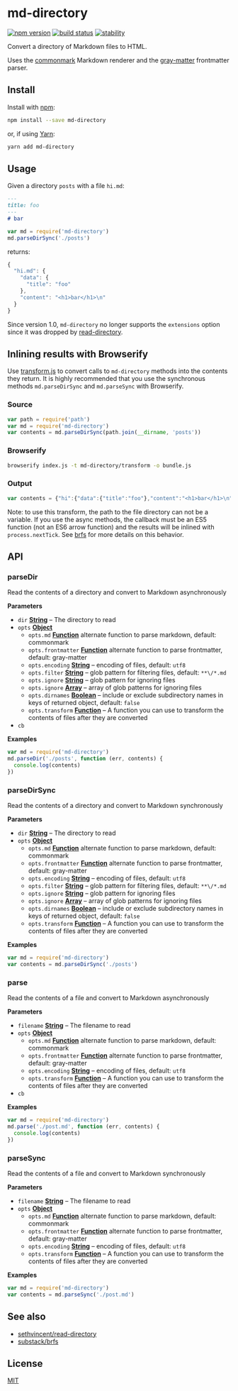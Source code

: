# md-directory

[![npm version](https://img.shields.io/npm/v/md-directory.svg?style=flat-square)](https://npmjs.org/package/md-directory) [![build status](https://img.shields.io/travis/s3ththompson/md-directory/master.svg?style=flat-square)](https://travis-ci.org/s3ththompson/md-directory) [![stability](https://img.shields.io/badge/stability-experimental-orange.svg?style=flat-square)](https://nodejs.org/api/documentation.html#documentation_stability_index)

Convert a directory of Markdown files to HTML.

Uses the [commonmark](https://github.com/jgm/commonmark.js) Markdown renderer and the [gray-matter](https://github.com/jonschlinkert/gray-matter) frontmatter parser.

## Install

Install with [npm](https://github.com/npm/npm):

```sh
npm install --save md-directory
```

or, if using [Yarn](https://github.com/yarnpkg/yarn):

```sh
yarn add md-directory
```

## Usage

Given a directory `posts` with a file `hi.md`:

```md
---
title: foo
---
# bar
```

```javascript
var md = require('md-directory')
md.parseDirSync('./posts')
```

returns:

```js
{
  "hi.md": {
    "data": {
      "title": "foo"
    },
    "content": "<h1>bar</h1>\n"
  }
}
```

Since version 1.0, `md-directory` no longer supports the `extensions` option since it was dropped by [read-directory](https://github.com/sethvincent/read-directory).

## Inlining results with Browserify

Use [transform.js](transform.js) to convert calls to `md-directory` methods into the contents they return. It is highly recommended that you use the synchronous methods `md.parseDirSync` and `md.parseSync` with Browserify.

### Source

```js
var path = require('path')
var md = require('md-directory')
var contents = md.parseDirSync(path.join(__dirname, 'posts'))
```

### Browserify

```sh
browserify index.js -t md-directory/transform -o bundle.js 
```

### Output

```js
var contents = {"hi":{"data":{"title":"foo"},"content":"<h1>bar</h1>\n"}};
```

Note: to use this transform, the path to the file directory can not be a variable. If you use the async methods, the callback must be an ES5 function (not an ES6 arrow function) and the results will be inlined with `process.nextTick`. See [brfs](https://github.com/substack/brfs#async) for more details on this behavior.

## API

<!-- Generated by documentation.js. Update this documentation by updating the source code. -->

### parseDir

Read the contents of a directory and convert to Markdown asynchronously

**Parameters**

-   `dir` **[String](https://developer.mozilla.org/en-US/docs/Web/JavaScript/Reference/Global_Objects/String)** – The directory to read
-   `opts` **[Object](https://developer.mozilla.org/en-US/docs/Web/JavaScript/Reference/Global_Objects/Object)** 
    -   `opts.md` **[Function](https://developer.mozilla.org/en-US/docs/Web/JavaScript/Reference/Statements/function)** alternate function to parse markdown, default: commonmark
    -   `opts.frontmatter` **[Function](https://developer.mozilla.org/en-US/docs/Web/JavaScript/Reference/Statements/function)** alternate function to parse frontmatter, default: gray-matter
    -   `opts.encoding` **[String](https://developer.mozilla.org/en-US/docs/Web/JavaScript/Reference/Global_Objects/String)** – encoding of files, default: `utf8`
    -   `opts.filter` **[String](https://developer.mozilla.org/en-US/docs/Web/JavaScript/Reference/Global_Objects/String)** – glob pattern for filtering files, default: `**\/*.md`
    -   `opts.ignore` **[String](https://developer.mozilla.org/en-US/docs/Web/JavaScript/Reference/Global_Objects/String)** – glob pattern for ignoring files
    -   `opts.ignore` **[Array](https://developer.mozilla.org/en-US/docs/Web/JavaScript/Reference/Global_Objects/Array)** – array of glob patterns for ignoring files
    -   `opts.dirnames` **[Boolean](https://developer.mozilla.org/en-US/docs/Web/JavaScript/Reference/Global_Objects/Boolean)** – include or exclude subdirectory names in keys of returned object, default: `false`
    -   `opts.transform` **[Function](https://developer.mozilla.org/en-US/docs/Web/JavaScript/Reference/Statements/function)** – A function you can use to transform the contents of files after they are converted
-   `cb`  

**Examples**

```javascript
var md = require('md-directory')
md.parseDir('./posts', function (err, contents) {
  console.log(contents)
})
```

### parseDirSync

Read the contents of a directory and convert to Markdown synchronously

**Parameters**

-   `dir` **[String](https://developer.mozilla.org/en-US/docs/Web/JavaScript/Reference/Global_Objects/String)** – The directory to read
-   `opts` **[Object](https://developer.mozilla.org/en-US/docs/Web/JavaScript/Reference/Global_Objects/Object)** 
    -   `opts.md` **[Function](https://developer.mozilla.org/en-US/docs/Web/JavaScript/Reference/Statements/function)** alternate function to parse markdown, default: commonmark
    -   `opts.frontmatter` **[Function](https://developer.mozilla.org/en-US/docs/Web/JavaScript/Reference/Statements/function)** alternate function to parse frontmatter, default: gray-matter
    -   `opts.encoding` **[String](https://developer.mozilla.org/en-US/docs/Web/JavaScript/Reference/Global_Objects/String)** – encoding of files, default: `utf8`
    -   `opts.filter` **[String](https://developer.mozilla.org/en-US/docs/Web/JavaScript/Reference/Global_Objects/String)** – glob pattern for filtering files, default: `**\/*.md`
    -   `opts.ignore` **[String](https://developer.mozilla.org/en-US/docs/Web/JavaScript/Reference/Global_Objects/String)** – glob pattern for ignoring files
    -   `opts.ignore` **[Array](https://developer.mozilla.org/en-US/docs/Web/JavaScript/Reference/Global_Objects/Array)** – array of glob patterns for ignoring files
    -   `opts.dirnames` **[Boolean](https://developer.mozilla.org/en-US/docs/Web/JavaScript/Reference/Global_Objects/Boolean)** – include or exclude subdirectory names in keys of returned object, default: `false`
    -   `opts.transform` **[Function](https://developer.mozilla.org/en-US/docs/Web/JavaScript/Reference/Statements/function)** – A function you can use to transform the contents of files after they are converted

**Examples**

```javascript
var md = require('md-directory')
var contents = md.parseDirSync('./posts')
```

### parse

Read the contents of a file and convert to Markdown asynchronously

**Parameters**

-   `filename` **[String](https://developer.mozilla.org/en-US/docs/Web/JavaScript/Reference/Global_Objects/String)** – The filename to read
-   `opts` **[Object](https://developer.mozilla.org/en-US/docs/Web/JavaScript/Reference/Global_Objects/Object)** 
    -   `opts.md` **[Function](https://developer.mozilla.org/en-US/docs/Web/JavaScript/Reference/Statements/function)** alternate function to parse markdown, default: commonmark
    -   `opts.frontmatter` **[Function](https://developer.mozilla.org/en-US/docs/Web/JavaScript/Reference/Statements/function)** alternate function to parse frontmatter, default: gray-matter
    -   `opts.encoding` **[String](https://developer.mozilla.org/en-US/docs/Web/JavaScript/Reference/Global_Objects/String)** – encoding of files, default: `utf8`
    -   `opts.transform` **[Function](https://developer.mozilla.org/en-US/docs/Web/JavaScript/Reference/Statements/function)** – A function you can use to transform the contents of files after they are converted
-   `cb`  

**Examples**

```javascript
var md = require('md-directory')
md.parse('./post.md', function (err, contents) {
  console.log(contents)
})
```

### parseSync

Read the contents of a file and convert to Markdown synchronously

**Parameters**

-   `filename` **[String](https://developer.mozilla.org/en-US/docs/Web/JavaScript/Reference/Global_Objects/String)** – The filename to read
-   `opts` **[Object](https://developer.mozilla.org/en-US/docs/Web/JavaScript/Reference/Global_Objects/Object)** 
    -   `opts.md` **[Function](https://developer.mozilla.org/en-US/docs/Web/JavaScript/Reference/Statements/function)** alternate function to parse markdown, default: commonmark
    -   `opts.frontmatter` **[Function](https://developer.mozilla.org/en-US/docs/Web/JavaScript/Reference/Statements/function)** alternate function to parse frontmatter, default: gray-matter
    -   `opts.encoding` **[String](https://developer.mozilla.org/en-US/docs/Web/JavaScript/Reference/Global_Objects/String)** – encoding of files, default: `utf8`
    -   `opts.transform` **[Function](https://developer.mozilla.org/en-US/docs/Web/JavaScript/Reference/Statements/function)** – A function you can use to transform the contents of files after they are converted

**Examples**

```javascript
var md = require('md-directory')
var contents = md.parseSync('./post.md')
```

## See also

-   [sethvincent/read-directory](https://github.com/sethvincent/read-directory)
-   [substack/brfs](https://github.com/substack/brfs)

## License

[MIT](LICENSE.md)
